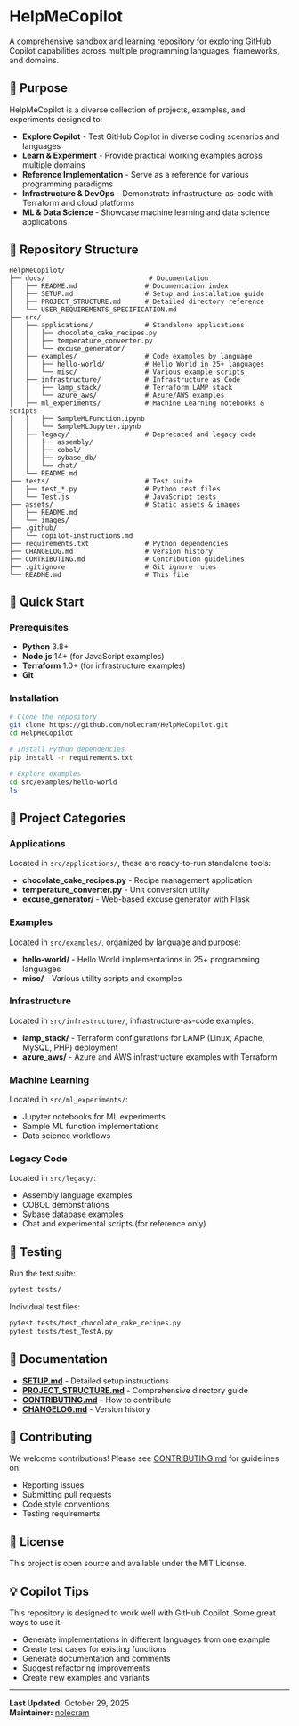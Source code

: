 # HelpMeCopilot

A comprehensive sandbox and learning repository for exploring GitHub Copilot capabilities across multiple programming languages, frameworks, and domains.

## 🎯 Purpose

HelpMeCopilot is a diverse collection of projects, examples, and experiments designed to:
- **Explore Copilot** - Test GitHub Copilot in diverse coding scenarios and languages
- **Learn & Experiment** - Provide practical working examples across multiple domains
- **Reference Implementation** - Serve as a reference for various programming paradigms
- **Infrastructure & DevOps** - Demonstrate infrastructure-as-code with Terraform and cloud platforms
- **ML & Data Science** - Showcase machine learning and data science applications

## 📁 Repository Structure

```
HelpMeCopilot/
├── docs/                          # Documentation
│   ├── README.md                 # Documentation index
│   ├── SETUP.md                  # Setup and installation guide
│   ├── PROJECT_STRUCTURE.md      # Detailed directory reference
│   └── USER_REQUIREMENTS_SPECIFICATION.md
├── src/
│   ├── applications/             # Standalone applications
│   │   ├── chocolate_cake_recipes.py
│   │   ├── temperature_converter.py
│   │   └── excuse_generator/
│   ├── examples/                 # Code examples by language
│   │   ├── hello-world/          # Hello World in 25+ languages
│   │   └── misc/                 # Various example scripts
│   ├── infrastructure/           # Infrastructure as Code
│   │   ├── lamp_stack/           # Terraform LAMP stack
│   │   └── azure_aws/            # Azure/AWS examples
│   ├── ml_experiments/           # Machine Learning notebooks & scripts
│   │   ├── SampleMLFunction.ipynb
│   │   └── SampleMLJupyter.ipynb
│   ├── legacy/                   # Deprecated and legacy code
│   │   ├── assembly/
│   │   ├── cobol/
│   │   ├── sybase_db/
│   │   └── chat/
│   └── README.md
├── tests/                        # Test suite
│   ├── test_*.py                 # Python test files
│   └── Test.js                   # JavaScript tests
├── assets/                       # Static assets & images
│   ├── README.md
│   └── images/
├── .github/
│   └── copilot-instructions.md
├── requirements.txt              # Python dependencies
├── CHANGELOG.md                  # Version history
├── CONTRIBUTING.md               # Contribution guidelines
├── .gitignore                    # Git ignore rules
└── README.md                     # This file
```

## 🚀 Quick Start

### Prerequisites
- **Python** 3.8+
- **Node.js** 14+ (for JavaScript examples)
- **Terraform** 1.0+ (for infrastructure examples)
- **Git**

### Installation

```bash
# Clone the repository
git clone https://github.com/nolecram/HelpMeCopilot.git
cd HelpMeCopilot

# Install Python dependencies
pip install -r requirements.txt

# Explore examples
cd src/examples/hello-world
ls
```

## 📂 Project Categories

### Applications
Located in `src/applications/`, these are ready-to-run standalone tools:
- **chocolate_cake_recipes.py** - Recipe management application
- **temperature_converter.py** - Unit conversion utility
- **excuse_generator/** - Web-based excuse generator with Flask

### Examples
Located in `src/examples/`, organized by language and purpose:
- **hello-world/** - Hello World implementations in 25+ programming languages
- **misc/** - Various utility scripts and examples

### Infrastructure
Located in `src/infrastructure/`, infrastructure-as-code examples:
- **lamp_stack/** - Terraform configurations for LAMP (Linux, Apache, MySQL, PHP) deployment
- **azure_aws/** - Azure and AWS infrastructure examples with Terraform

### Machine Learning
Located in `src/ml_experiments/`:
- Jupyter notebooks for ML experiments
- Sample ML function implementations
- Data science workflows

### Legacy Code
Located in `src/legacy/`:
- Assembly language examples
- COBOL demonstrations
- Sybase database examples
- Chat and experimental scripts (for reference only)

## 🧪 Testing

Run the test suite:

```bash
pytest tests/
```

Individual test files:
```bash
pytest tests/test_chocolate_cake_recipes.py
pytest tests/test_TestA.py
```

## 📖 Documentation

- **[SETUP.md](docs/SETUP.md)** - Detailed setup instructions
- **[PROJECT_STRUCTURE.md](docs/PROJECT_STRUCTURE.md)** - Comprehensive directory guide
- **[CONTRIBUTING.md](CONTRIBUTING.md)** - How to contribute
- **[CHANGELOG.md](CHANGELOG.md)** - Version history

## 🤝 Contributing

We welcome contributions! Please see [CONTRIBUTING.md](CONTRIBUTING.md) for guidelines on:
- Reporting issues
- Submitting pull requests
- Code style conventions
- Testing requirements

## 📝 License

This project is open source and available under the MIT License.

## 💡 Copilot Tips

This repository is designed to work well with GitHub Copilot. Some great ways to use it:
- Generate implementations in different languages from one example
- Create test cases for existing functions
- Generate documentation and comments
- Suggest refactoring improvements
- Create new examples and variants

---

**Last Updated:** October 29, 2025  
**Maintainer:** [nolecram](https://github.com/nolecram)
